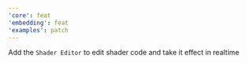 ```yaml
---
'core': feat
'embedding': feat
'examples': patch
---
```


Add the `Shader Editor` to edit shader code and take it effect in realtime
